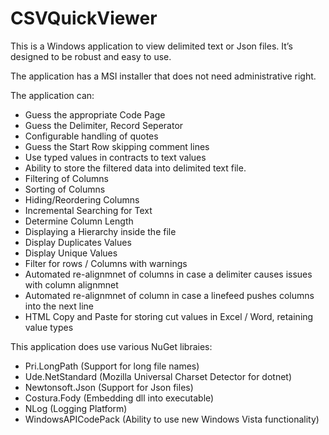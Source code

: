 # CSVQuickViewer

This is a Windows application to view delimited text or Json files.
It’s designed to be robust and easy to use.

The application has a MSI installer that does not need administrative right. 

The application can:
* Guess the appropriate Code Page
* Guess the Delimiter, Record Seperator
* Configurable handling of quotes
* Guess the Start Row skipping comment lines
* Use typed values in contracts to text values
* Ability to store the filtered data into delimited text file. 
* Filtering of Columns
* Sorting of Columns
* Hiding/Reordering Columns
* Incremental Searching for Text
* Determine Column Length
* Displaying a Hierarchy inside the file
* Display Duplicates Values
* Display Unique Values
* Filter for rows / Columns with warnings
* Automated re-alignmnet of columns in case a delimiter causes issues with column alignmnet
* Automated re-alignmnet of column in case a linefeed pushes columns into the next line
* HTML Copy and Paste for storing cut values in Excel / Word,  retaining value types

This application does use various NuGet libraies:
* Pri.LongPath (Support for long file names)
* Ude.NetStandard  (Mozilla Universal Charset Detector for dotnet)
* Newtonsoft.Json (Support for Json files)
* Costura.Fody (Embedding dll into executable)
* NLog (Logging Platform)
* WindowsAPICodePack (Ability to use new Windows Vista functionality)
